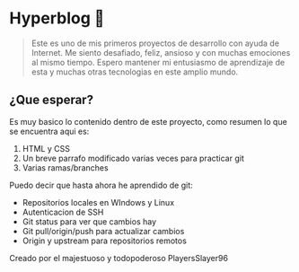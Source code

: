 # Hyperblog 🥸

> Este es uno de mis primeros proyectos de desarrollo con ayuda de Internet. Me siento desafiado, feliz, ansioso y con muchas emociones al mismo tiempo. Espero mantener mi entusiasmo de aprendizaje de esta y muchas otras tecnologias en este amplio mundo.

## ¿Que esperar?
Es muy basico lo contenido dentro de este proyecto, como resumen lo que se encuentra aqui es:
1. HTML y CSS
2. Un breve parrafo modificado varias veces para practicar git
3. Varias ramas/branches 

Puedo decir que hasta ahora he aprendido de git:
- Repositorios locales en WIndows y Linux
- Autenticacion de SSH 
- Git status para ver que cambios hay
- Git pull/origin/push para actualizar cambios
- Origin y upstream para repositorios remotos


Creado por el majestuoso y todopoderoso PlayersSlayer96

